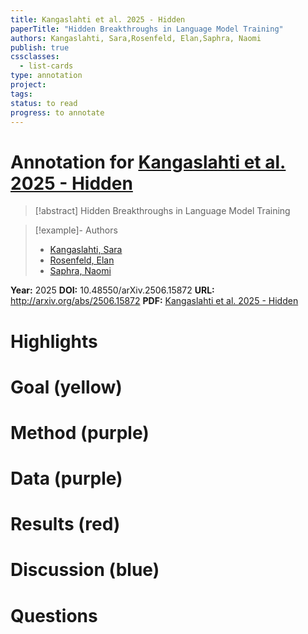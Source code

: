 ```yaml
---
title: Kangaslahti et al. 2025 - Hidden
paperTitle: "Hidden Breakthroughs in Language Model Training"
authors: Kangaslahti, Sara,Rosenfeld, Elan,Saphra, Naomi
publish: true
cssclasses:
  - list-cards
type: annotation
project:
tags:
status: to read
progress: to annotate
---
```

# Annotation for [Kangaslahti et al. 2025 - Hidden](Papers/References/Kangaslahti%20et%20al.%202025%20-%20Hidden)

> [!abstract] Hidden Breakthroughs in Language Model Training

> [!example]- Authors
> - [Kangaslahti, Sara](Kangaslahti%2C%20Sara)
> - [Rosenfeld, Elan](Rosenfeld%2C%20Elan)
> - [Saphra, Naomi](Saphra%2C%20Naomi)

**Year:** 2025
**DOI:** 10.48550/arXiv.2506.15872
**URL:** http://arxiv.org/abs/2506.15872
**PDF:** [Kangaslahti et al. 2025 - Hidden](Papers/PDFs/Kangaslahti%20et%20al.%202025%20-%20Hidden%20Breakthroughs%20in%20Language%20Model%20Training.pdf)

# Highlights


# Goal (yellow)


# Method (purple)


# Data (purple)


# Results (red)


# Discussion (blue)


# Questions

